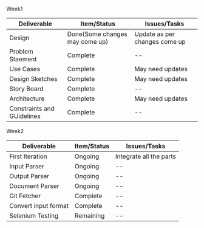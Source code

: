 Week1

| Deliverable   | Item/Status   |  Issues/Tasks
| ------------- | ------------  |  ------------
| Design       | Done(Some changes may come up)        | Update as per changes come up
| Problem Staement      |Complete          |  --
| Use Cases     | Complete   |  May need updates
| Design Sketches    | Complete            |  May need updates
| Story Board     | Complete      | --
| Architecture    | Complete        | May need updates
| Constraints and GUidelines| Complete    | --

Week2

| Deliverable   | Item/Status   |  Issues/Tasks
| ------------- | ------------  |  ------------
| First Iteration       | Ongoing       | Integrate all the parts
| Input Parser    | Ongoing        |  --
| Output Parser     | Ongoing   |  --
| Document Parser  | Ongoing            |  --
| Git Fetcher     | Complete      | --
| Convert input format  | Complete        | --
|Selenium Testing|Remaining    | --
